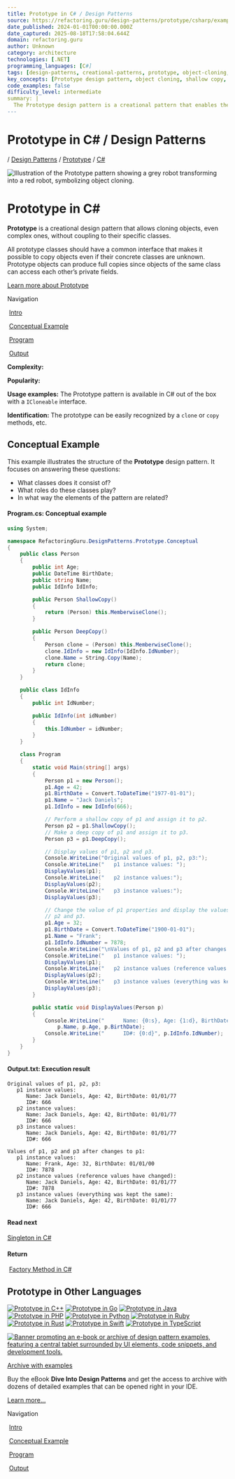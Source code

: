 ```yaml
---
title: Prototype in C# / Design Patterns
source: https://refactoring.guru/design-patterns/prototype/csharp/example#lang-features
date_published: 2024-01-01T00:00:00.000Z
date_captured: 2025-08-18T17:58:04.644Z
domain: refactoring.guru
author: Unknown
category: architecture
technologies: [.NET]
programming_languages: [C#]
tags: [design-patterns, creational-patterns, prototype, object-cloning, csharp, object-oriented, shallow-copy, deep-copy]
key_concepts: [Prototype design pattern, object cloning, shallow copy, deep copy, ICloneable interface, MemberwiseClone method]
code_examples: false
difficulty_level: intermediate
summary: |
  The Prototype design pattern is a creational pattern that enables the cloning of objects, even complex ones, without coupling to their specific classes. It relies on a common interface that allows objects to produce full copies of themselves, leveraging access to private fields within the same class. The article demonstrates the pattern's implementation in C#, showcasing both shallow and deep copying techniques using the `MemberwiseClone()` method and custom logic. This pattern is particularly useful for creating new instances from existing objects efficiently.
---
```

# Prototype in C# / Design Patterns

[](/)/ [Design Patterns](/design-patterns) / [Prototype](/design-patterns/prototype) / [C#](/design-patterns/csharp)

![Illustration of the Prototype pattern showing a grey robot transforming into a red robot, symbolizing object cloning.](/images/patterns/cards/prototype-mini.png?id=bc3046bb39ff36574c08d49839fd1c8e)

# **Prototype** in C#

**Prototype** is a creational design pattern that allows cloning objects, even complex ones, without coupling to their specific classes.

All prototype classes should have a common interface that makes it possible to copy objects even if their concrete classes are unknown. Prototype objects can produce full copies since objects of the same class can access each other’s private fields.

[Learn more about Prototype](/design-patterns/prototype)

Navigation

 [Intro](#)

 [Conceptual Example](#example-0)

 [Program](#example-0--Program-cs)

 [Output](#example-0--Output-txt)

**Complexity:**

**Popularity:**

**Usage examples:** The Prototype pattern is available in C# out of the box with a `ICloneable` interface.

**Identification:** The prototype can be easily recognized by a `clone` or `copy` methods, etc.

## Conceptual Example

This example illustrates the structure of the **Prototype** design pattern. It focuses on answering these questions:

*   What classes does it consist of?
*   What roles do these classes play?
*   In what way the elements of the pattern are related?

#### [](#example-0--Program-cs)**Program.cs:** Conceptual example

```csharp
using System;

namespace RefactoringGuru.DesignPatterns.Prototype.Conceptual
{
    public class Person
    {
        public int Age;
        public DateTime BirthDate;
        public string Name;
        public IdInfo IdInfo;

        public Person ShallowCopy()
        {
            return (Person) this.MemberwiseClone();
        }

        public Person DeepCopy()
        {
            Person clone = (Person) this.MemberwiseClone();
            clone.IdInfo = new IdInfo(IdInfo.IdNumber);
            clone.Name = String.Copy(Name);
            return clone;
        }
    }

    public class IdInfo
    {
        public int IdNumber;

        public IdInfo(int idNumber)
        {
            this.IdNumber = idNumber;
        }
    }

    class Program
    {
        static void Main(string[] args)
        {
            Person p1 = new Person();
            p1.Age = 42;
            p1.BirthDate = Convert.ToDateTime("1977-01-01");
            p1.Name = "Jack Daniels";
            p1.IdInfo = new IdInfo(666);

            // Perform a shallow copy of p1 and assign it to p2.
            Person p2 = p1.ShallowCopy();
            // Make a deep copy of p1 and assign it to p3.
            Person p3 = p1.DeepCopy();

            // Display values of p1, p2 and p3.
            Console.WriteLine("Original values of p1, p2, p3:");
            Console.WriteLine("   p1 instance values: ");
            DisplayValues(p1);
            Console.WriteLine("   p2 instance values:");
            DisplayValues(p2);
            Console.WriteLine("   p3 instance values:");
            DisplayValues(p3);

            // Change the value of p1 properties and display the values of p1,
            // p2 and p3.
            p1.Age = 32;
            p1.BirthDate = Convert.ToDateTime("1900-01-01");
            p1.Name = "Frank";
            p1.IdInfo.IdNumber = 7878;
            Console.WriteLine("\nValues of p1, p2 and p3 after changes to p1:");
            Console.WriteLine("   p1 instance values: ");
            DisplayValues(p1);
            Console.WriteLine("   p2 instance values (reference values have changed):");
            DisplayValues(p2);
            Console.WriteLine("   p3 instance values (everything was kept the same):");
            DisplayValues(p3);
        }

        public static void DisplayValues(Person p)
        {
            Console.WriteLine("      Name: {0:s}, Age: {1:d}, BirthDate: {2:MM/dd/yy}",
                p.Name, p.Age, p.BirthDate);
            Console.WriteLine("      ID#: {0:d}", p.IdInfo.IdNumber);
        }
    }
}
```

#### [](#example-0--Output-txt)**Output.txt:** Execution result

```
Original values of p1, p2, p3:
   p1 instance values: 
      Name: Jack Daniels, Age: 42, BirthDate: 01/01/77
      ID#: 666
   p2 instance values:
      Name: Jack Daniels, Age: 42, BirthDate: 01/01/77
      ID#: 666
   p3 instance values:
      Name: Jack Daniels, Age: 42, BirthDate: 01/01/77
      ID#: 666

Values of p1, p2 and p3 after changes to p1:
   p1 instance values: 
      Name: Frank, Age: 32, BirthDate: 01/01/00
      ID#: 7878
   p2 instance values (reference values have changed):
      Name: Jack Daniels, Age: 42, BirthDate: 01/01/77
      ID#: 7878
   p3 instance values (everything was kept the same):
      Name: Jack Daniels, Age: 42, BirthDate: 01/01/77
      ID#: 666
```

#### Read next

[Singleton in C#](/design-patterns/singleton/csharp/example) 

#### Return

 [Factory Method in C#](/design-patterns/factory-method/csharp/example)

## **Prototype** in Other Languages

[![Prototype in C++](/images/patterns/icons/cpp.svg?id=f7782ed8b8666246bfcc3f8fefc3b858)](/design-patterns/prototype/cpp/example "Prototype in C++") [![Prototype in Go](/images/patterns/icons/go.svg?id=1a89927eb99b1ea3fde7701d97970aca)](/design-patterns/prototype/go/example "Prototype in Go") [![Prototype in Java](/images/patterns/icons/java.svg?id=e6d87e2dca08c953fe3acd1275ed4f4e)](/design-patterns/prototype/java/example "Prototype in Java") [![Prototype in PHP](/images/patterns/icons/php.svg?id=be1906eb26b71ec1d3b93720d6156618)](/design-patterns/prototype/php/example "Prototype in PHP") [![Prototype in Python](/images/patterns/icons/python.svg?id=6d815d43c0f7050a1151b43e51569c9f)](/design-patterns/prototype/python/example "Prototype in Python") [![Prototype in Ruby](/images/patterns/icons/ruby.svg?id=b065b718c914bf8e960ef731600be1eb)](/design-patterns/prototype/ruby/example "Prototype in Ruby") [![Prototype in Rust](/images/patterns/icons/rust.svg?id=1f5698a4b5ae23fe79413511747e4a87)](/design-patterns/prototype/rust/example "Prototype in Rust") [![Prototype in Swift](/images/patterns/icons/swift.svg?id=0b716c2d52ec3a48fbe91ac031070c1d)](/design-patterns/prototype/swift/example "Prototype in Swift") [![Prototype in TypeScript](/images/patterns/icons/typescript.svg?id=2239d0f16cb703540c205dd8cb0c0cb7)](/design-patterns/prototype/typescript/example "Prototype in TypeScript")

[![Banner promoting an e-book or archive of design pattern examples, featuring a central tablet surrounded by UI elements, code snippets, and development tools.](/images/patterns/banners/examples-ide.png?id=3115b4b548fb96b75974e2de8f4f49bc)](/design-patterns/book)

[Archive with examples](/design-patterns/book)

Buy the eBook **Dive Into Design Patterns** and get the access to archive with dozens of detailed examples that can be opened right in your IDE.

[Learn more…](/design-patterns/book)

Navigation

 [Intro](#)

 [Conceptual Example](#example-0)

 [Program](#example-0--Program-cs)

 [Output](#example-0--Output-txt)